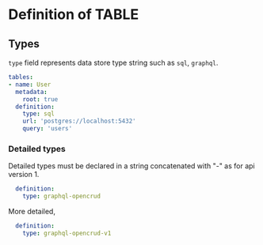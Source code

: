 # Definition of TABLE

## Types

`type` field represents data store type string such as `sql`, `graphql`.

```yaml
tables:
- name: User
  metadata:
    root: true
  definition:
    type: sql
    url: 'postgres://localhost:5432'
    query: 'users'
```

### Detailed types

Detailed types must be declared in a string concatenated with "-" as for api version 1.

```yaml
  definition:
    type: graphql-opencrud
```

More detailed,

```yaml
  definition:
    type: graphql-opencrud-v1
```